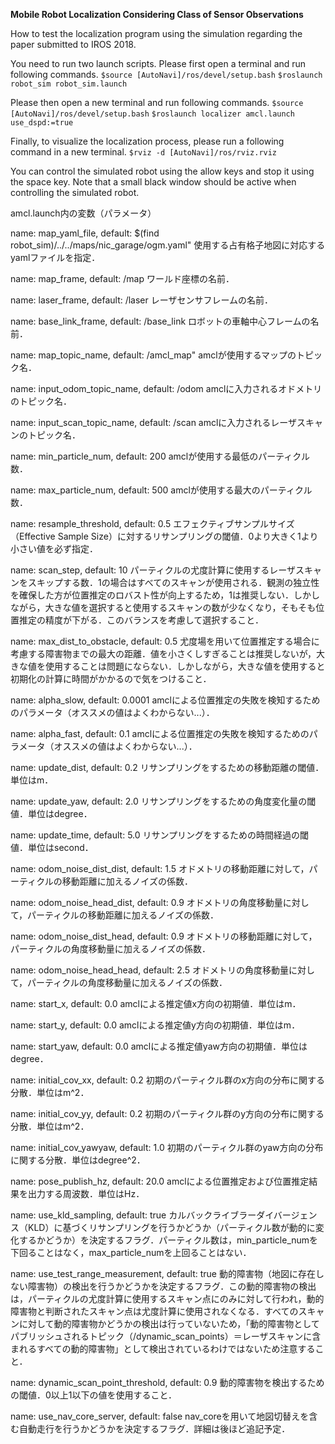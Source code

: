 **Mobile Robot Localization Considering Class of Sensor Observations**

How to test the localization program using the simulation regarding the paper submitted to IROS 2018.

You need to run two launch scripts. Please first open a terminal and run following commands.
    `$source [AutoNavi]/ros/devel/setup.bash`
    `$roslaunch robot_sim robot_sim.launch`

Please then open a new terminal and run following commands.
    `$source [AutoNavi]/ros/devel/setup.bash`
    `$roslaunch localizer amcl.launch use_dspd:=true`

Finally, to visualize the localization process, please run a following command in a new terminal.
    `$rviz -d [AutoNavi]/ros/rviz.rviz`

You can control the simulated robot using the allow keys and stop it using the space key. Note that a small black window should be active when controlling the simulated robot.





amcl.launch内の変数（パラメータ）

name: map_yaml_file, default: $(find robot_sim)/../../maps/nic_garage/ogm.yaml"
使用する占有格子地図に対応するyamlファイルを指定．

name: map_frame, default: /map
ワールド座標の名前．

name: laser_frame, default: /laser
レーザセンサフレームの名前．

name: base_link_frame, default: /base_link
ロボットの車軸中心フレームの名前．

name: map_topic_name, default: /amcl_map"
amclが使用するマップのトピック名．

name: input_odom_topic_name, default: /odom
amclに入力されるオドメトリのトピック名．

name: input_scan_topic_name, default: /scan
amclに入力されるレーザスキャンのトピック名．

name: min_particle_num, default: 200
amclが使用する最低のパーティクル数．

name: max_particle_num, default: 500
amclが使用する最大のパーティクル数．

name: resample_threshold, default: 0.5
エフェクティブサンプルサイズ（Effective Sample Size）に対するリサンプリングの閾値．0より大きく1より小さい値を必ず指定．

name: scan_step, default: 10
パーティクルの尤度計算に使用するレーザスキャンをスキップする数．1の場合はすべてのスキャンが使用される．観測の独立性を確保した方が位置推定のロバスト性が向上するため，1は推奨しない．しかしながら，大きな値を選択すると使用するスキャンの数が少なくなり，そもそも位置推定の精度が下がる．このバランスを考慮して選択すること．

name: max_dist_to_obstacle, default: 0.5
尤度場を用いて位置推定する場合に考慮する障害物までの最大の距離．値を小さくしすぎることは推奨しないが，大きな値を使用することは問題にならない．しかしながら，大きな値を使用すると初期化の計算に時間がかかるので気をつけること．

name: alpha_slow, default: 0.0001
amclによる位置推定の失敗を検知するためのパラメータ（オススメの値はよくわからない...）．

name: alpha_fast, default: 0.1
amclによる位置推定の失敗を検知するためのパラメータ（オススメの値はよくわからない...）．

name: update_dist, default: 0.2
リサンプリングをするための移動距離の閾値．単位はm．

name: update_yaw, default: 2.0
リサンプリングをするための角度変化量の閾値．単位はdegree．

name: update_time, default: 5.0
リサンプリングをするための時間経過の閾値．単位はsecond．

name: odom_noise_dist_dist, default: 1.5
オドメトリの移動距離に対して，パーティクルの移動距離に加えるノイズの係数．

name: odom_noise_head_dist, default: 0.9
オドメトリの角度移動量に対して，パーティクルの移動距離に加えるノイズの係数．

name: odom_noise_dist_head, default: 0.9
オドメトリの移動距離に対して，パーティクルの角度移動量に加えるノイズの係数．

name: odom_noise_head_head, default: 2.5
オドメトリの角度移動量に対して，パーティクルの角度移動量に加えるノイズの係数．

name: start_x, default: 0.0
amclによる推定値x方向の初期値．単位はm．

name: start_y, default: 0.0
amclによる推定値y方向の初期値．単位はm．

name: start_yaw, default: 0.0
amclによる推定値yaw方向の初期値．単位はdegree．

name: initial_cov_xx, default: 0.2
初期のパーティクル群のx方向の分布に関する分散．単位はm^2．

name: initial_cov_yy, default: 0.2
初期のパーティクル群のy方向の分布に関する分散．単位はm^2．

name: initial_cov_yawyaw, default: 1.0
初期のパーティクル群のyaw方向の分布に関する分散．単位はdegree^2．

name: pose_publish_hz, default: 20.0
amclによる位置推定および位置推定結果を出力する周波数．単位はHz．

name: use_kld_sampling, default: true
カルバックライブラーダイバージェンス（KLD）に基づくリサンプリングを行うかどうか（パーティクル数が動的に変化するかどうか）を決定するフラグ．パーティクル数は，min_particle_numを下回ることはなく，max_particle_numを上回ることはない．

name: use_test_range_measurement, default: true
動的障害物（地図に存在しない障害物）の検出を行うかどうかを決定するフラグ．この動的障害物の検出は，パーティクルの尤度計算に使用するスキャン点にのみに対して行われ，動的障害物と判断されたスキャン点は尤度計算に使用されなくなる．すべてのスキャンに対して動的障害物かどうかの検出は行っていないため，「動的障害物としてパブリッシュされるトピック（/dynamic_scan_points）＝レーザスキャンに含まれるすべての動的障害物」として検出されているわけではないため注意すること．

name: dynamic_scan_point_threshold, default: 0.9
動的障害物を検出するための閾値．0以上1以下の値を使用すること．

name: use_nav_core_server, default: false
nav_coreを用いて地図切替えを含む自動走行を行うかどうかを決定するフラグ．詳細は後ほど追記予定．
